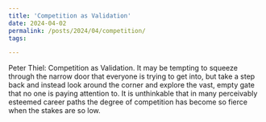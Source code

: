 ```yaml
---
title: 'Competition as Validation'
date: 2024-04-02
permalink: /posts/2024/04/competition/
tags:

---
```


Peter Thiel: Competition as Validation. It may be tempting to squeeze through the narrow door that everyone is trying to get into, but take a step back and instead look around the corner and explore the vast, empty gate that no one is paying attention to. It is unthinkable that in many perceivably esteemed career paths the degree of competition has become so fierce when the stakes are so low.
